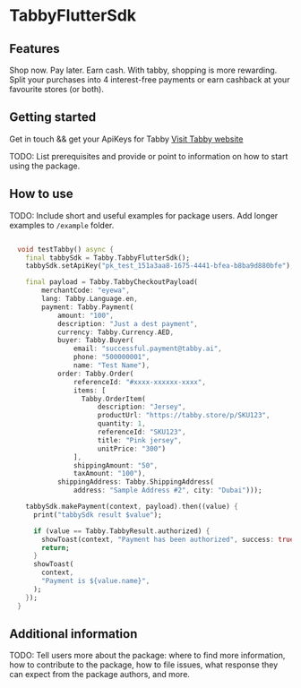 # TabbyFlutterSdk

## Features
Shop now.
Pay later.
Earn cash.
With tabby, shopping is more rewarding. Split your purchases into 4 interest-free payments or earn cashback at your favourite stores (or both).
 

## Getting started

Get in touch && get your ApiKeys for Tabby [Visit Tabby website](https://tabby.ai/)


TODO: List prerequisites and provide or point to information on how to
start using the package.

## How to use

TODO: Include short and useful examples for package users. Add longer examples
to `/example` folder. 

```dart

  void testTabby() async {
    final tabbySdk = Tabby.TabbyFlutterSdk();
    tabbySdk.setApiKey("pk_test_151a3aa8-1675-4441-bfea-b8ba9d880bfe");

    final payload = Tabby.TabbyCheckoutPayload(
        merchantCode: "eyewa",
        lang: Tabby.Language.en,
        payment: Tabby.Payment(
            amount: "100",
            description: "Just a dest payment",
            currency: Tabby.Currency.AED,
            buyer: Tabby.Buyer(
                email: "successful.payment@tabby.ai",
                phone: "500000001",
                name: "Test Name"),
            order: Tabby.Order(
                referenceId: "#xxxx-xxxxxx-xxxx",
                items: [
                  Tabby.OrderItem(
                      description: "Jersey",
                      productUrl: "https://tabby.store/p/SKU123",
                      quantity: 1,
                      referenceId: "SKU123",
                      title: "Pink jersey",
                      unitPrice: "300")
                ],
                shippingAmount: "50",
                taxAmount: "100"),
            shippingAddress: Tabby.ShippingAddress(
                address: "Sample Address #2", city: "Dubai")));

    tabbySdk.makePayment(context, payload).then((value) {
      print("tabbySdk result $value");

      if (value == Tabby.TabbyResult.authorized) {
        showToast(context, "Payment has been authorized", success: true);
        return;
      }
      showToast(
        context,
        "Payment is ${value.name}",
      );
    });
  }

```

## Additional information

TODO: Tell users more about the package: where to find more information, how to 
contribute to the package, how to file issues, what response they can expect 
from the package authors, and more.
